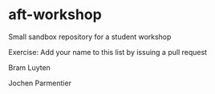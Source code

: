 # aft-workshop
Small sandbox repository for a student workshop

Exercise: Add your name to this list by issuing a pull request

Bram Luyten

Jochen Parmentier
